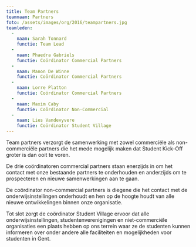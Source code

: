 ```yaml
---
title: Team Partners
teamnaam: Partners
foto: /assets/images/org/2016/teampartners.jpg
teamleden:
  -
    naam: Sarah Tonnard
    functie: Team Lead
  -
    naam: Phaedra Gabriels
    functie: Coördinator Commercial Partners
  -
    naam: Manon De Winne
    functie: Coördinator Commercial Partners
  -
    naam: Lorre Platton
    functie: Coördinator Commercial Partners
  -
    naam: Maxim Caby
    functie: Coördinator Non-Commercial
  -
    naam: Lies Vandevyvere
    functie: Coördinator Student Village
---
```


Team partners verzorgt de samenwerking met zowel commerciële als non-commerciële partners die het mede mogelijk maken dat Student Kick-Off groter is dan ooit te voren.

De drie coördinatoren commercial partners staan enerzijds in om het contact met onze bestaande partners te onderhouden en anderzijds om te prospecteren en nieuwe samenwerkingen aan te gaan.

De coördinator non-commercial partners is diegene die het contact met de onderwijsinstellingen onderhoudt en hen op de hoogte houdt van alle nieuwe ontwikkelingen binnen onze organisatie.

Tot slot zorgt de coördinator Student Village ervoor dat alle onderwijsinstellingen, studentenverenigingen en niet-commerciële organisaties een plaats hebben op ons terrein waar ze de studenten kunnen informeren over onder andere alle faciliteiten en mogelijkheden voor studenten in Gent.
